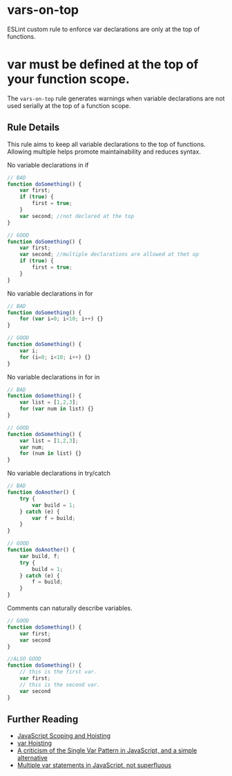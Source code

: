 vars-on-top
================

ESLint custom rule to enforce var declarations are only at the top of functions.


# var must be defined at the top of your function scope.

The `vars-on-top` rule generates warnings when variable declarations are not used serially at the top of a function scope.

## Rule Details

This rule aims to keep all variable declarations to the top of functions.
Allowing multiple helps promote maintainability and reduces syntax.

No variable declarations in if
```js
// BAD
function doSomething() {
    var first;
    if (true) {
        first = true;
    }
    var second; //not declared at the top
}

// GOOD
function doSomething() {
    var first;
    var second; //multiple declarations are allowed at thet op
    if (true) {
        first = true;
    }
}
```

No variable declarations in for
```js
// BAD
function doSomething() {
    for (var i=0; i<10; i++) {}
}

// GOOD
function doSomething() {
    var i;
    for (i=0; i<10; i++) {}
}
```

No variable declarations in for in
```js
// BAD
function doSomething() {
    var list = [1,2,3];
    for (var num in list) {}
}

// GOOD
function doSomething() {
    var list = [1,2,3];
    var num;
    for (num in list) {}
}
```

No variable declarations in try/catch
```js
// BAD
function doAnother() {
    try {
        var build = 1;
    } catch (e) {
        var f = build;
    }
}

// GOOD
function doAnother() {
    var build, f;
    try {
        build = 1;
    } catch (e) {
        f = build;
    }
}
```

Comments can naturally describe variables.
```js
// GOOD
function doSomething() {
    var first;
    var second
}

//ALSO GOOD
function doSomething() {
    // this is the first var.
    var first;
    // this is the second var.
    var second
}
```

## Further Reading

* [JavaScript Scoping and Hoisting](http://www.adequatelygood.com/JavaScript-Scoping-and-Hoisting.html)
* [var Hoisting](https://developer.mozilla.org/en-US/docs/Web/JavaScript/Reference/Statements/var#var_hoisting)
* [A criticism of the Single Var Pattern in JavaScript, and a simple alternative](http://danielhough.co.uk/blog/single-var-pattern-rant/)
* [Multiple var statements in JavaScript, not superfluous](http://benalman.com/news/2012/05/multiple-var-statements-javascript/)
